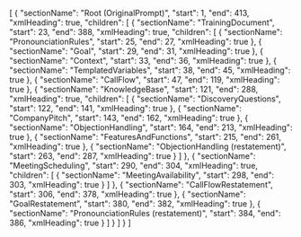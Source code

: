 
[
  {
    "sectionName": "Root (OriginalPrompt)",
    "start": 1,
    "end": 413,
    "xmlHeading": true,
    "children": [
      {
        "sectionName": "TrainingDocument",
        "start": 23,
        "end": 388,
        "xmlHeading": true,
        "children": [
          {
            "sectionName": "PronounciationRules",
            "start": 25,
            "end": 27,
            "xmlHeading": true
          },
          {
            "sectionName": "Goal",
            "start": 29,
            "end": 31,
            "xmlHeading": true
          },
          {
            "sectionName": "Context",
            "start": 33,
            "end": 36,
            "xmlHeading": true
          },
          {
            "sectionName": "TemplatedVariables",
            "start": 38,
            "end": 45,
            "xmlHeading": true
          },
          {
            "sectionName": "CallFlow",
            "start": 47,
            "end": 119,
            "xmlHeading": true
          },
          {
            "sectionName": "KnowledgeBase",
            "start": 121,
            "end": 288,
            "xmlHeading": true,
            "children": [
              {
                "sectionName": "DiscoveryQuestions",
                "start": 122,
                "end": 141,
                "xmlHeading": true
              },
              {
                "sectionName": "CompanyPitch",
                "start": 143,
                "end": 162,
                "xmlHeading": true
              },
              {
                "sectionName": "ObjectionHandling",
                "start": 164,
                "end": 213,
                "xmlHeading": true
              },
              {
                "sectionName": "FeaturesAndFunctions",
                "start": 215,
                "end": 261,
                "xmlHeading": true
              },
              {
                "sectionName": "ObjectionHandling (restatement)",
                "start": 263,
                "end": 287,
                "xmlHeading": true
              }
            ]
          },
          {
            "sectionName": "MeetingScheduling",
            "start": 290,
            "end": 304,
            "xmlHeading": true,
            "children": [
              {
                "sectionName": "MeetingAvailability",
                "start": 298,
                "end": 303,
                "xmlHeading": true
              }
            ]
          },
          {
            "sectionName": "CallFlowRestatement",
            "start": 306,
            "end": 378,
            "xmlHeading": true
          },
          {
            "sectionName": "GoalRestatement",
            "start": 380,
            "end": 382,
            "xmlHeading": true
          },
          {
            "sectionName": "PronounciationRules (restatement)",
            "start": 384,
            "end": 386,
            "xmlHeading": true
          }
        ]
      }
    ]
  }
]
